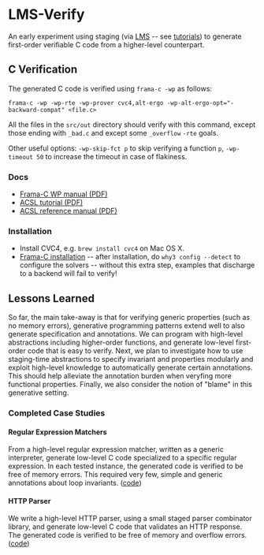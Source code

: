 # LMS-Verify

An early experiment using staging (via [LMS](http://github.com/TiarkRompf/virtualization-lms-core) -- see [tutorials](http://scala-lms.github.io/tutorials/)) to generate first-order verifiable C code from a higher-level counterpart.

## C Verification

The generated C code is verified using `frama-c -wp` as follows:

```frama-c -wp -wp-rte -wp-prover cvc4,alt-ergo -wp-alt-ergo-opt="-backward-compat" <file.c>```

All the files in the `src/out` directory should verify with this command, except those ending with `_bad.c` and except some `_overflow` `-rte` goals.

Other useful options: `-wp-skip-fct p` to skip verifying a function `p`, `-wp-timeout 50` to increase the timeout in case of flakiness.

### Docs
* [Frama-C WP manual (PDF)](http://frama-c.com/download/frama-c-wp-manual.pdf)
* [ACSL tutorial (PDF)](http://frama-c.com/download/acsl-tutorial.pdf)
* [ACSL reference manual (PDF)](http://frama-c.com/download/acsl.pdf)

### Installation
* Install CVC4, e.g. `brew install cvc4` on Mac OS X.
* [Frama-C installation](http://frama-c.com/install-aluminium-20160501.html) -- after installation, do `why3 config --detect` to configure the solvers -- without this extra step, examples that discharge to a backend will fail to verify!

## Lessons Learned

So far, the main take-away is that for verifying generic properties (such as no memory errors), generative programming patterns extend well to also generate specification and annotations. We can program with high-level abstractions including higher-order functions, and generate low-level first-order code that is easy to verify. Next, we plan to investigate how to use staging-time abstractions to specify invariant and properties modularly and exploit high-level knowledge to automatically generate certain annotations. This should help alleviate the annotation burden when veryfing more functional properties. Finally, we also consider the notion of "blame" in this generative setting.

### Completed Case Studies

#### Regular Expression Matchers

From a high-level regular expression matcher, written as a generic interpreter, generate low-level C code specialized to a specific regular expression. In each tested instance, the generated code is verified to be free of memory errors. This required very few, simple and generic annotations about loop invariants. ([code](src/test/scala/lms/verify/RegexTests.scala))

#### HTTP Parser

We write a high-level HTTP parser, using a small staged parser combinator library, and generate low-level C code that validates an HTTP response. The generated code is verified to be free of memory and overflow errors. ([code](src/test/scala/lms/verify/ParserTests.scala))
